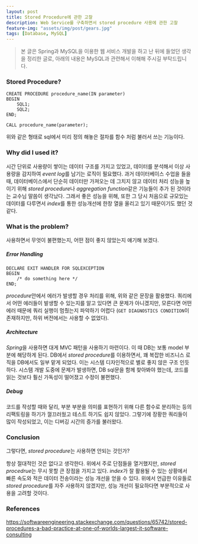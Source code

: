 ```yaml
---
layout: post
title: Stored Procedure에 관한 고찰
description: Web Service를 구축하면서 stored procedure 사용에 관한 고찰
feature-img: "assets/img/post/gears.jpg"
tags: [Database, MySQL]
---
```


>   본 글은 Spring과 MySQL을 이용한 웹 서비스 개발을 하고 난 뒤에 들었던 생각을 정리한 글로, 아래의 내용은 MySQL과 관련해서 이해해 주시길 부탁드립니다.

### Stored Procedure?

```
CREATE PROCEDURE procedure_name(IN parameter)
BEGIN
    SQL1;
    SQL2;
END;

CALL procedure_name(parameter);
```

위와 같은 형태로 sql에서 미리 정의 해놓은 절차를 함수 처럼 불러서 쓰는 기능이다.

### Why did I used it?

시간 단위로 사용량이 쌓이는 데이터 구조를 가지고 있었고, 데이터를 분석해서 이상 사용량을 감지하여 *event log*를 남기는 로직이 필요했다. 과거 데이터베이스 수업을 들을 때, 데이터베이스에서 단순히 데이터만 가져오는 데 그치지 않고 데이터 처리 성능을 높이기 위해 *stored procedure*나 *aggregation function*같은 기능들이 추가 된 것이라는 교수님 말씀이 생각났다. 그래서 좋은 성능을 위해, 또한 그 당시 처음으로 규모있는 데이터를 다루면서 *index*를 통한 성능개선에 한창 열을 올리고 있기 때문이기도 했던 것 같다.

### What is the problem?

사용하면서 무엇이 불편했는지, 어떤 점이 좋지 않았는지 얘기해 보겠다.

##### Error Handling

```
DECLARE EXIT HANDLER FOR SQLEXCEPTION
BEGIN
    /* do something here */
END;
```

*procedure*안에서 에러가 발생할 경우 처리를 위해, 위와 같은 문장을 활용했다. 쿼리에서 어떤 에러들이 발생할 수 있는지를 알고 있다면 큰 문제가 아니겠지만, 모른다면 어떤 에러 때문에 쿼리 실행이 멈췄는지 파악하기 어렵다 (`GET DIAGNOSTICS CONDITION`이 존재하지만, 하위 버전에서는 사용할 수 없었다).

##### Architecture

*Spring*을 사용하면 대게 MVC 패턴을 사용하기 마련이다. 이 때 DB는 보통 model 부분에 해당하게 된다. DB에서 *stored procedure*를 이용하면서, 꽤 복잡한 비즈니스 로직을 DB에서도 일부 맡게 되었다. 이는 시스템 디자인적으로 별로 좋지 않은 구조 인듯하다. 시스템 개발 도중에 문제가 발생하면, DB sql문을 함께 찾아봐야 했는데, 코드를 읽는 것보다 훨신 가독성이 떨어졌고 수정이 불편했다.

##### Debug

코드를 작성할 때와 달리, 부분 부분을 의미를 표현하기 위해 다른 함수로 분리하는 등의 리팩토링을 하기가 껄끄러웠고 테스트 하기도 쉽지 않았다. 그렇기에 장황한 쿼리들이 많이 작성되었고, 이는 디버깅 시간의 증가를 불러왔다.

### Conclusion

그렇다면, *stored procedure*는 사용하면 안되는 것인가?

항상 절대적인 것은 없다고 생각한다. 위에서 주로 단점들을 열거했지만, *stored procedrue*는 무시 못할 큰 장점을 가지고 있다. *index*가 잘 활용될 수 있는 상황에서 빠른 속도와 적은 데이터 전송이라는 성능 개선을 얻을 수 있다. 위에서 언급한 이유들로 *stored procedure*를 자주 사용하지 않겠지만, 성능 개선이 필요하다면 부분적으로 사용을 고려할 것이다.

### References

<https://softwareengineering.stackexchange.com/questions/65742/stored-procedures-a-bad-practice-at-one-of-worlds-largest-it-software-consulting>

